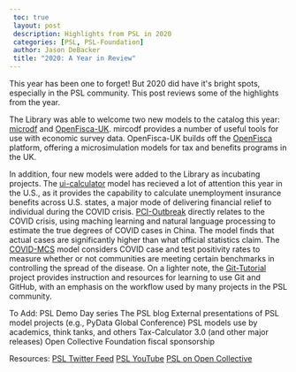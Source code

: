 ```yaml
---
 toc: true
 layout: post
 description: Highlights from PSL in 2020
 categories: [PSL, PSL-Foundation]
 author: Jason DeBacker
 title: "2020: A Year in Review"
---
```




This year has been one to forget!
But 2020 did have it's bright spots, especially in the PSL community.
This post reviews some of the highlights from the year.

The Library was able to welcome two new models to the catalog this year: [microdf](https://github.com/PSLmodels/microdf) and [OpenFisca-UK](https://github.com/PSLmodels/openfisca-uk).
mircodf provides a number of useful tools for use with economic survey data.
OpenFisca-UK builds off the [OpenFisca](https://openfisca.org/en/) platform, offering a microsimulation models for tax and benefits programs in the UK.

In addition, four new models were added to the Library as incubating projects.  The [ui-calculator](https://github.com/PSLmodels/ui_calculator) model has recieved a lot of attention this year in the U.S., as it provides the capability to calculate unemployment insurance benefits across U.S. states, a major mode of delivering financial relief to individual during the COVID crisis. 
[PCI-Outbreak](https://github.com/PSLmodels/PCI-Outbreak) directly relates to the COVID crisis, using maching learning and natural language processing to estimate the true degrees of COVID cases in China.
The model finds that actual cases are significantly higher than what official statistics claim.
The [COVID-MCS](https://github.com/PSLmodels/COVID-MCS) model considers COVID case and test positivity rates to measure whether or not communities are meeting certain benchmarks in controlling the spread of the disease.
On a lighter note, the [Git-Tutorial](https://github.com/PSLmodels/Git-Tutorial) project provides instruction and resources for learning to use Git and GitHub, with an emphasis on the workflow used by many projects in the PSL community.

To Add:
PSL Demo Day series
The PSL blog
External presentations of PSL model projects (e.g., PyData Global Conference)
PSL models use by academics, think tanks, and others
Tax-Calculator 3.0 (and other major releases)
Open Collective Foundation fiscal sponsorship

Resources:
[PSL Twitter Feed](https://twitter.com/PSLmodels)
[PSL YouTube](https://www.youtube.com/channel/UCf7WWCuZHs_FFLjuBW4a4_Q)
[PSL on Open Collective](https://opencollective.com/psl)

